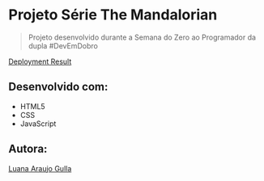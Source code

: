 # Projeto Série The Mandalorian

> Projeto desenvolvido durante a Semana do Zero ao Programador da dupla #DevEmDobro

[Deployment Result](https://luana-araujo-gulla.github.io/projeto-the-mandalorian/)

## Desenvolvido com:
- HTML5
- CSS
- JavaScript

## Autora:
[Luana Araujo Gulla](https://github.com/Luana-Araujo-Gulla)
